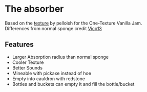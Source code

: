 # The absorber
Based on the [texture](https://www.planetminecraft.com/texture-pack/the-absorber-6189693) by pelloish for the One-Texture 
Vanilla Jam. \
Differences from normal sponge credit [Vico13](https://github.com/vico93)

## Features
- Larger Absorption radius than normal sponge
- Cooler Texture
- Better Sounds
- Mineable with pickaxe instead of hoe
- Empty into cauldron with redstone
- Bottles and buckets can empty it and fill the bottle/bucket
